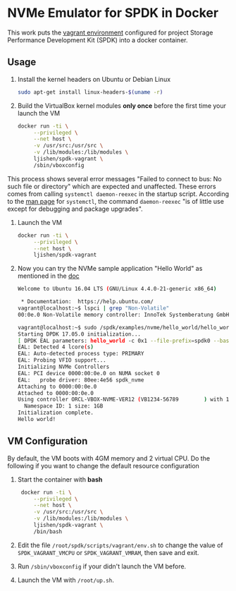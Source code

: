 # NVMe Emulator for SPDK in Docker

This work puts the [vagrant environment](https://github.com/spdk/spdk/blob/master/scripts/vagrant/README.md) configured for project Storage Performance Development Kit (SPDK) into a docker container.

## Usage

1. Install the kernel headers on Ubuntu or Debian Linux
   ```bash
   sudo apt-get install linux-headers-$(uname -r)
   ```

1. Build the VirtualBox kernel modules **only once** before the first time your launch the VM
   ```bash
   docker run -ti \
        --privileged \
        --net host \
        -v /usr/src:/usr/src \
        -v /lib/modules:/lib/modules \
        ljishen/spdk-vagrant \
        /sbin/vboxconfig
   ```
This process shows several error messages "Failed to connect to bus: No such file or directory" which are expected and unaffected. These errors comes from calling `systemctl daemon-reexec` in the startup script. According to the [man page](http://man7.org/linux/man-pages/man1/systemctl.1.html) for `systemctl`, the command `daemon-reexec` "is of little use except for debugging and package upgrades".

1. Launch the VM
   ```bash
   docker run -ti \
        --privileged \
        --net host \
        ljishen/spdk-vagrant
   ```

1. Now you can try the NVMe sample application "Hello World" as mentioned in the [doc](https://github.com/spdk/spdk/blob/master/scripts/vagrant/README.md#hello-world)
   ```bash
   Welcome to Ubuntu 16.04 LTS (GNU/Linux 4.4.0-21-generic x86_64)

    * Documentation:  https://help.ubuntu.com/
   vagrant@localhost:~$ lspci | grep "Non-Volatile"
   00:0e.0 Non-Volatile memory controller: InnoTek Systemberatung GmbH Device 4e56

   vagrant@localhost:~$ sudo /spdk/examples/nvme/hello_world/hello_world
   Starting DPDK 17.05.0 initialization...
   [ DPDK EAL parameters: hello_world -c 0x1 --file-prefix=spdk0 --base-virtaddr=0x1000000000 --proc-type=auto ]
   EAL: Detected 4 lcore(s)
   EAL: Auto-detected process type: PRIMARY
   EAL: Probing VFIO support...
   Initializing NVMe Controllers
   EAL: PCI device 0000:00:0e.0 on NUMA socket 0
   EAL:   probe driver: 80ee:4e56 spdk_nvme
   Attaching to 0000:00:0e.0
   Attached to 0000:00:0e.0
   Using controller ORCL-VBOX-NVME-VER12 (VB1234-56789        ) with 1 namespaces.
     Namespace ID: 1 size: 1GB
   Initialization complete.
   Hello world!
   ```


## VM Configuration

By default, the VM boots with 4GM memory and 2 virtual CPU. Do the following if you want to change the default resource configuration

1. Start the container with **bash**
   ```bash
    docker run -ti \
        --privileged \
        --net host \
        -v /usr/src:/usr/src \
        -v /lib/modules:/lib/modules \
        ljishen/spdk-vagrant \
        /bin/bash
   ```

1. Edit the file `/root/spdk/scripts/vagrant/env.sh` to change the value of `SPDK_VAGRANT_VMCPU` or `SPDK_VAGRANT_VMRAM`, then save and exit.

1. Run `/sbin/vboxconfig` if your didn't launch the VM before.

1. Launch the VM with `/root/up.sh`.
